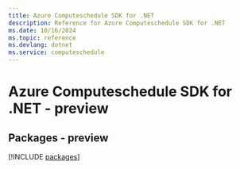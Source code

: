 ```yaml
---
title: Azure Computeschedule SDK for .NET
description: Reference for Azure Computeschedule SDK for .NET
ms.date: 10/16/2024
ms.topic: reference
ms.devlang: dotnet
ms.service: computeschedule
---
```

# Azure Computeschedule SDK for .NET - preview
## Packages - preview
[!INCLUDE [packages](computeschedule-index.md)]